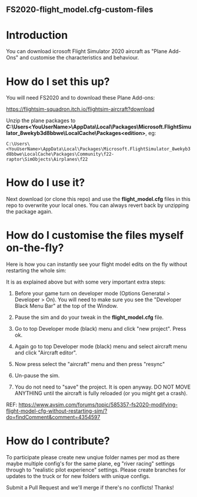 ## FS2020-flight_model.cfg-custom-files


# Introduction

You can download icrosoft Flight Simulator 2020 aircraft as "Plane Add-Ons" and customise the characteristics and behaviour.


# How do I set this up?

You will need FS2020 and to download these Plane Add-ons:

https://flightsim-squadron.itch.io/flightsim-aircraft?download

Unzip the plane packages to **C:\Users\<YouUserName>\AppData\Local\Packages\Microsoft.FlightSimulator_8wekyb3d8bbwe\LocalCache\Packages\<edition>**, eg:

`C:\Users\<YouUserName>\AppData\Local\Packages\Microsoft.FlightSimulator_8wekyb3d8bbwe\LocalCache\Packages\Community\f22-raptor\SimObjects\Airplanes\f22`


# How do I use it?

Next download (or clone this repo) and use the **flight_model.cfg** files in this repo to overwrite your local ones. You can always revert back by unzipping the package again.


# How do I customise the files myself on-the-fly?

Here is how you can instantly see your flight model edits on the fly without restarting the whole sim:

It is as explained above but with some very important extra steps:

1. Before your game turn on developer mode (Options Generatal > Developer > On). You will need to make sure you see the "Developer Black Menu Bar" at the top of the Window.

2. Pause the sim and do your tweak in the **flight_model.cfg** file.

3. Go to top Developer mode (black) menu and click "new project". Press ok.

4. Again go to top Developer mode (black) menu and select aircraft menu and click "Aircraft editor".

5. Now press select the "aircraft" menu and then press "resync"

6. Un-pause the sim.

7. You do not need to "save" the project. It is open anyway. DO NOT MOVE ANYTHING until the aircraft is fully reloaded (or you might get a crash).

REF: https://www.avsim.com/forums/topic/585357-fs2020-modifying-flight-model-cfg-without-restarting-sim/?do=findComment&comment=4354597


# How do I contribute?

To participate please create new unqiue folder names per mod as there maybe multiple config's for the same plane, eg "river racing" settings through to "realistic pilot experience" settings. Please create branches for updates to the truck or for new folders with unique configs.


Submit a Pull Request and we'll merge if there's no conflicts! Thanks!

